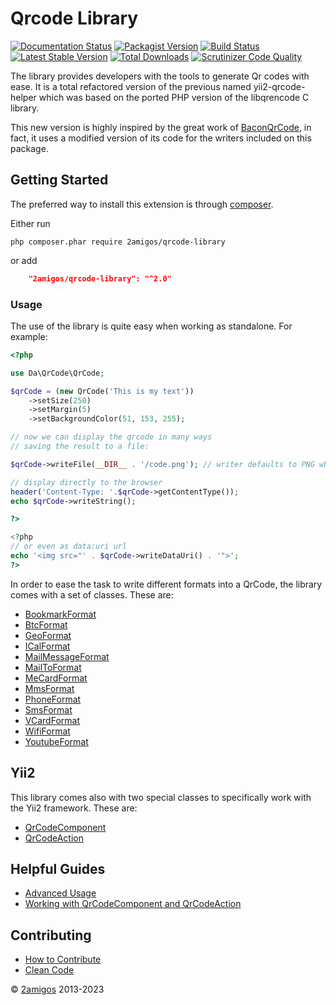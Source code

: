 # Qrcode Library

[![Documentation Status](https://readthedocs.org/projects/qrcode-library/badge/?version=latest)](http://qrcode-library.readthedocs.io/en/latest/?badge=latest)
[![Packagist Version](https://img.shields.io/packagist/v/2amigos/qrcode-library.svg?style=flat-square)](https://packagist.org/packages/2amigos/qrcode-library)
[![Build Status](https://travis-ci.org/2amigos/qrcode-library.svg?branch=master)](https://travis-ci.org/2amigos/qrcode-library)
[![Latest Stable Version](https://poser.pugx.org/2amigos/qrcode-library/version)](https://packagist.org/packages/2amigos/qrcode-library)
[![Total Downloads](https://poser.pugx.org/2amigos/qrcode-library/downloads)](https://packagist.org/packages/2amigos/qrcode-library)
[![Scrutinizer Code Quality](https://scrutinizer-ci.com/g/2amigos/qrcode-library/badges/quality-score.png?b=master)](https://scrutinizer-ci.com/g/2amigos/qrcode-library/?branch=master)

The library provides developers with the tools to generate Qr codes with ease. It is a total refactored version of the 
previous named yii2-qrcode-helper which was based on the ported PHP version of the libqrencode C library.  

This new version is highly inspired by the great work of [BaconQrCode](https://github.com/Bacon/BaconQrCode), in fact, 
it uses a modified version of its code for the writers included on this package.  

## Getting Started

The preferred way to install this extension is through [composer](http://getcomposer.org/download/).

Either run

```
php composer.phar require 2amigos/qrcode-library
```
or add

```json
    "2amigos/qrcode-library": "^2.0"
```

### Usage 

The use of the library is quite easy when working as standalone. For example: 

```php
<?php 

use Da\QrCode\QrCode;

$qrCode = (new QrCode('This is my text'))
    ->setSize(250)
    ->setMargin(5)
    ->setBackgroundColor(51, 153, 255);

// now we can display the qrcode in many ways
// saving the result to a file:

$qrCode->writeFile(__DIR__ . '/code.png'); // writer defaults to PNG when none is specified

// display directly to the browser 
header('Content-Type: '.$qrCode->getContentType());
echo $qrCode->writeString();

?> 

<?php 
// or even as data:uri url
echo '<img src="' . $qrCode->writeDataUri() . '">';
?>
```

In order to ease the task to write different formats into a QrCode, the library comes with a set of classes. These are: 

-  [BookmarkFormat](formats/bookmark.md)
-  [BtcFormat](formats/bitcoin.md) 
-  [GeoFormat](formats/geo.md)
-  [ICalFormat](formats/ical.md)
-  [MailMessageFormat](formats/geo.md)
-  [MailToFormat](formats/bookmark.md) 
-  [MeCardFormat](formats/me-card.md)
-  [MmsFormat](formats/mms.md)
-  [PhoneFormat](formats/phone.md)
-  [SmsFormat](formats/sms.md)
-  [VCardFormat](formats/vcard.md)
-  [WifiFormat](formats/wifi.md)
-  [YoutubeFormat](formats/youtube.md)

Yii2 
----

This library comes also with two special classes to specifically work with the Yii2 framework. These are: 

-  [QrCodeComponent](yii/qrcode-component.md)
-  [QrCodeAction](yii/qrcode-action.md)

Helpful Guides
--------------

-  [Advanced Usage](helpful-guides/advance-usage.md)
-  [Working with QrCodeComponent and QrCodeAction](helpful-guides/working-with-qrcode-component-and-qrcode-action.md)

Contributing
------------

-  [How to Contribute](contributing/how-to.md)
-  [Clean Code](contributing/clean-code.md)


© [2amigos](https://2am.tech/) 2013-2023
